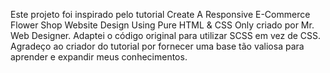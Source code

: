 Este projeto foi inspirado pelo tutorial Create A Responsive E-Commerce Flower Shop Website Design Using Pure HTML & CSS Only criado por Mr. Web Designer.
Adaptei o código original para utilizar SCSS em vez de CSS.
Agradeço ao criador do tutorial por fornecer uma base tão valiosa para aprender e expandir meus conhecimentos.
